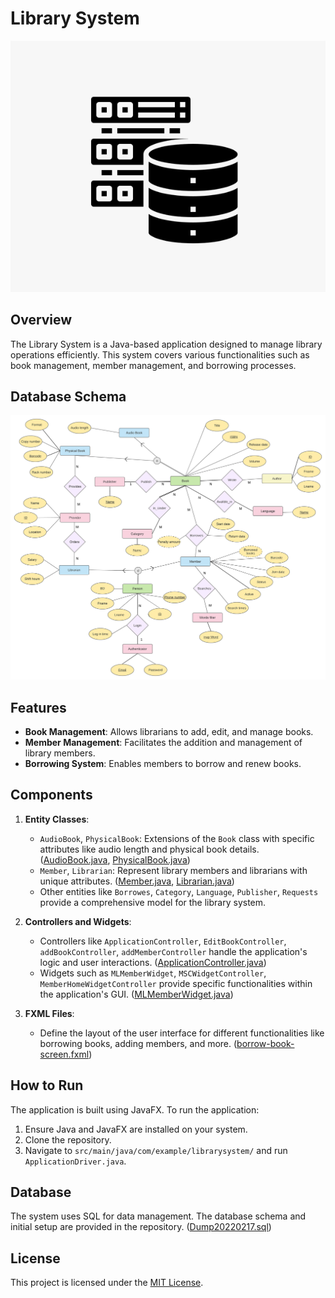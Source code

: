 # Library System

![Alt text](/images/DB.png)

## Overview
The Library System is a Java-based application designed to manage library operations efficiently. This system covers various functionalities such as book management, member management, and borrowing processes.

## Database Schema
![Alt text](/images/Schema.png)

## Features
- **Book Management**: Allows librarians to add, edit, and manage books.
- **Member Management**: Facilitates the addition and management of library members.
- **Borrowing System**: Enables members to borrow and renew books.


## Components
1. **Entity Classes**: 
   - `AudioBook`, `PhysicalBook`: Extensions of the `Book` class with specific attributes like audio length and physical book details. ([AudioBook.java](https://github.com/AbdullahAlzeid/LibrarySystem/blob/main/src/main/java/Entities/AudioBook.java), [PhysicalBook.java](https://github.com/AbdullahAlzeid/LibrarySystem/blob/main/src/main/java/Entities/PhysicalBook.java))
   - `Member`, `Librarian`: Represent library members and librarians with unique attributes. ([Member.java](https://github.com/AbdullahAlzeid/LibrarySystem/blob/main/src/main/java/Entities/Member.java), [Librarian.java](https://github.com/AbdullahAlzeid/LibrarySystem/blob/main/src/main/java/Entities/Librarian.java))
   - Other entities like `Borrowes`, `Category`, `Language`, `Publisher`, `Requests` provide a comprehensive model for the library system.

2. **Controllers and Widgets**: 
   - Controllers like `ApplicationController`, `EditBookController`, `addBookController`, `addMemberController` handle the application's logic and user interactions. ([ApplicationController.java](https://github.com/AbdullahAlzeid/LibrarySystem/blob/main/src/main/java/com/example/librarysystem/ApplicationController.java))
   - Widgets such as `MLMemberWidget`, `MSCWidgetController`, `MemberHomeWidgetController` provide specific functionalities within the application's GUI. ([MLMemberWidget.java](https://github.com/AbdullahAlzeid/LibrarySystem/blob/main/src/main/java/com/example/librarysystem/MLMemberWidget.java))

3. **FXML Files**: 
   - Define the layout of the user interface for different functionalities like borrowing books, adding members, and more. ([borrow-book-screen.fxml](https://github.com/AbdullahAlzeid/LibrarySystem/blob/main/src/main/resources/com/example/librarysystem/borrow-book-screen.fxml))


## How to Run
The application is built using JavaFX. To run the application:
1. Ensure Java and JavaFX are installed on your system.
2. Clone the repository.
3. Navigate to `src/main/java/com/example/librarysystem/` and run `ApplicationDriver.java`.

## Database
The system uses SQL for data management. The database schema and initial setup are provided in the repository. ([Dump20220217.sql](https://github.com/AbdullahAlzeid/LibrarySystem/blob/main/Dump20220217.sql))

## License
This project is licensed under the [MIT License](LICENSE).
